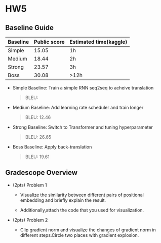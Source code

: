 # HW5

## Baseline Guide

| Baseline | Public score | Estimated time(kaggle) |
| --- | --- | --- |
| Simple | 15.05 | 1h |
| Medium | 18.44 | 2h |
| Strong | 23.57 | 3h |
| Boss | 30.08 | >12h |

- Simple Baseline: Train a simple RNN seq2seq to acheive translation

    > BLEU: 

- Medium Baseline: Add learning rate scheduler and train longer
    
    > BLEU: 12.46

- Strong Baseline: Switch to Transformer and tuning hyperparameter

    > BLEU: 26.65

- Boss Baseline: Apply back-translation
   
    > BLEU: 19.61

## Gradescope Overview

- (2pts) Problem 1

    - Visualize the similarity between different pairs of positional embedding and briefly explain the result.

    - Additionally,attach the code that you used for visualization.
  
- (2pts) Problem 2

    - Clip gradient norm and visualize the changes of gradient norm in
different steps.Circle two places with gradient explosion.